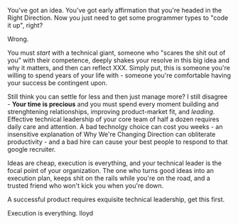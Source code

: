 You've got an idea.  You've got early affirmation that you're headed
in the Right Direction.  Now you just need to get some programmer types
to "code it up", right?

Wrong.

You must *start* with a technical giant, someone who "scares the shit
out of you" with their competence, deeply shakes your resolve in this
big idea and why it matters, and then can reflect XXX.  Simply put,
this is someone you're willing to spend years of your life with -
someone you're comfortable having your success be contingent upon.

Still think you can settle for less and then just manage more?  I
still disagree - **Your time is precious** and you must spend every
moment building and strenghtening relationships, improving
product-market fit, and *leading*.  Effective technical leadership of
your core team of half a dozen requires daily care and attention.
A bad technolgy choice can cost you weeks - an insensitive explanation
of Why We're Changing Direction can obliterate productivity - and
a bad hire can cause your best people to respond to that google
recruiter.

Ideas are cheap, execution is everything, and your technical leader is
the focal point of your organization.  The one who turns good ideas
into an execution plan, keeps shit on the rails while you're on the
road, and a trusted friend who won't kick you when you're down.

A successful product requires exquisite technical leadership, get
this first.

Execution is everything.
lloyd



